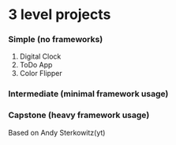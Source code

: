 # 3 level projects

### Simple (no frameworks)
1. Digital Clock
2. ToDo App
3. Color Flipper
### Intermediate (minimal framework usage)
### Capstone (heavy framework usage)

Based on Andy Sterkowitz(yt)
